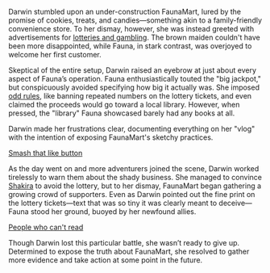 <!-- title: Shady Business -->

Darwin stumbled upon an under-construction FaunaMart, lured by the promise of cookies, treats, and candies—something akin to a family-friendly convenience store. To her dismay, however, she was instead greeted with advertisements for [lotteries and gambling](https://www.youtube.com/live/WQRPyJ4zhC0?feature=shared&t=715). The brown maiden couldn't have been more disappointed, while Fauna, in stark contrast, was overjoyed to welcome her first customer.

Skeptical of the entire setup, Darwin raised an eyebrow at just about every aspect of Fauna’s operation. Fauna enthusiastically touted the "big jackpot," but conspicuously avoided specifying how big it actually was. She imposed [odd rules](https://www.youtube.com/live/WQRPyJ4zhC0?feature=shared&t=855), like banning repeated numbers on the lottery tickets, and even claimed the proceeds would go toward a local library. However, when pressed, the "library" Fauna showcased barely had any books at all.

Darwin made her frustrations clear, documenting everything on her "vlog" with the intention of exposing FaunaMart's sketchy practices.

[Smash that like button](#embed:https://www.youtube.com/live/WQRPyJ4zhC0?t=1383)

As the day went on and more adventurers joined the scene, Darwin worked tirelessly to warn them about the shady business. She managed to convince [Shakira](https://www.youtube.com/live/WQRPyJ4zhC0?feature=shared&t=2300) to avoid the lottery, but to her dismay, FaunaMart began gathering a growing crowd of supporters. Even as Darwin pointed out the fine print on the lottery tickets—text that was so tiny it was clearly meant to deceive—Fauna stood her ground, buoyed by her newfound allies.

[People who can't read](#embed:https://www.youtube.com/live/WQRPyJ4zhC0?feature=shared&t=2732)

Though Darwin lost this particular battle, she wasn’t ready to give up. Determined to expose the truth about FaunaMart, she resolved to gather more evidence and take action at some point in the future.